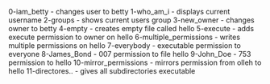 0-iam_betty - changes user to betty
1-who_am_i - displays current username
2-groups - shows current users group
3-new_owner - changes owner to betty
4-empty - creates empty file called hello
5-execute - adds execute permission to owner on hello
6-multiple_permissions - writes multiple permissions on hello
7-everybody - executable permission to everyone
8-James_Bond - 007 permission to file hello
9-John_Doe - 753 permission to hello
10-mirror_permissions - mirrors permission from olleh to hello
11-directores.. - gives all subdirectories executable
